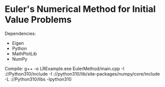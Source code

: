 # Euler's Numerical Method for Initial Value Problems
Dependencies:
 - Eigen
 - Python
 - MathPlotLib
 - NumPy
 
 Compile:
 g++ -o LRExample.exe EulerMethod/main.cpp -I <drive>:/<path>/Python310/include -I <drive>:/<path>/python310/lib/site-packages/numpy/core/include -L <drive>:/<path>/Python310/libs -lpython310